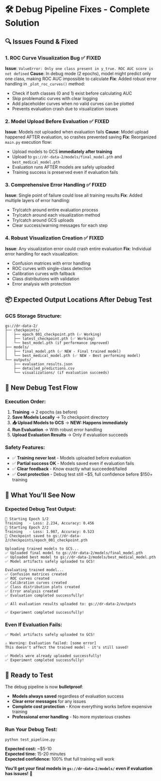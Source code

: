 # 🛠️ Debug Pipeline Fixes - Complete Solution

## 🔍 **Issues Found & Fixed**

### **1. ROC Curve Visualization Bug** ✅ FIXED
**Issue**: `ValueError: Only one class present in y_true. ROC AUC score is not defined`
**Cause**: In debug mode (2 epochs), model might predict only one class, making ROC AUC impossible to calculate
**Fix**: Added robust error handling in `_plot_roc_curves()` method:
- Check if both classes (0 and 1) exist before calculating AUC
- Skip problematic curves with clear logging
- Add placeholder curves when no valid curves can be plotted
- Prevents evaluation crash due to visualization issues

### **2. Model Upload Before Evaluation** ✅ FIXED
**Issue**: Models not uploaded when evaluation fails
**Cause**: Model upload happened AFTER evaluation, so crashes prevented saving
**Fix**: Reorganized `main.py` execution flow:
- Upload models to GCS **immediately after training**
- Upload to `gs://dr-data-2/models/final_model.pth` and `best_medical_model.pth`
- Evaluation runs AFTER models are safely uploaded
- Training success is preserved even if evaluation fails

### **3. Comprehensive Error Handling** ✅ FIXED
**Issue**: Single point of failure could lose all training results
**Fix**: Added multiple layers of error handling:
- Try/catch around entire evaluation process
- Try/catch around each visualization method
- Try/catch around GCS uploads
- Clear success/warning messages for each step

### **4. Robust Visualization Creation** ✅ FIXED
**Issue**: Any visualization error could crash entire evaluation
**Fix**: Individual error handling for each visualization:
- Confusion matrices with error handling
- ROC curves with single-class detection
- Calibration curves with fallback
- Class distributions with validation
- Error analysis with protection

## 📦 **Expected Output Locations After Debug Test**

### **GCS Storage Structure:**
```
gs://dr-data-2/
├── checkpoints/
│   ├── epoch_001_checkpoint.pth (✅ Working)
│   ├── latest_checkpoint.pth (✅ Working)
│   └── best_model.pth (if performance improved)
├── models/
│   ├── final_model.pth (✅ NEW - Final trained model)
│   └── best_medical_model.pth (✅ NEW - Best performing model)
└── outputs/
    ├── evaluation_results.json
    ├── detailed_predictions.csv
    └── visualizations/ (if evaluation succeeds)
```

## 🔄 **New Debug Test Flow**

### **Execution Order:**
1. **Training** → 2 epochs (as before)
2. **Save Models Locally** → To checkpoint directory
3. **📤 Upload Models to GCS** → **NEW: Happens immediately**
4. **Run Evaluation** → With robust error handling
5. **Upload Evaluation Results** → Only if evaluation succeeds

### **Safety Features:**
- ✅ **Training never lost** - Models uploaded before evaluation
- ✅ **Partial success OK** - Models saved even if evaluation fails  
- ✅ **Clear feedback** - Know exactly what succeeded/failed
- ✅ **Cost protection** - Debug test still ~$5, full confidence before $150+ training

## 🎯 **What You'll See Now**

### **Expected Debug Test Output:**
```
🏥 Starting Epoch 1/2
Training   - Loss: 2.234, Accuracy: 0.456
🏥 Starting Epoch 2/2  
Training   - Loss: 1.987, Accuracy: 0.523
💾 Checkpoint saved to gs://dr-data-2/checkpoints/epoch_001_checkpoint.pth

Uploading trained models to GCS...
✅ Uploaded final model to gs://dr-data-2/models/final_model.pth
✅ Uploaded best model to gs://dr-data-2/models/best_medical_model.pth
✅ Model artifacts safely uploaded to GCS!

Evaluating trained model...
✅ Confusion matrices created
✅ ROC curves created  
✅ Calibration curves created
✅ Class distribution plots created
✅ Error analysis created
✅ Evaluation completed successfully!

✅ All evaluation results uploaded to: gs://dr-data-2/outputs

✅ Experiment completed successfully!
```

### **Even If Evaluation Fails:**
```
✅ Model artifacts safely uploaded to GCS!

⚠️ Warning: Evaluation failed: [some error]
This doesn't affect the trained model - it's still saved!

✅ Models were already uploaded successfully!
✅ Experiment completed successfully!
```

## 🚀 **Ready to Test**

The debug pipeline is now **bulletproof**:
- **Models always saved** regardless of evaluation success
- **Clear error messages** for any issues
- **Complete cost protection** - Know everything works before expensive training
- **Professional error handling** - No more mysterious crashes

### **Run Your Debug Test:**
```bash
python test_pipeline.py
```

**Expected cost:** ~$5-10  
**Expected time:** 15-20 minutes  
**Expected confidence:** 100% that full training will work  

**You'll get your final models in `gs://dr-data-2/models/` even if evaluation has issues!** 🎯